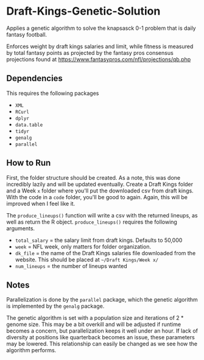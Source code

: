 # Draft-Kings-Genetic-Solution
Applies a genetic algorithm to solve the knapsasck 0-1 problem that is daily fantasy football. 

Enforces weight by draft kings salaries and limit, while fitness is measured by total fantasy points as projected by the fantasy pros consensus projections found at https://www.fantasypros.com/nfl/projections/qb.php

## Dependencies
This requires the following packages

- `XML`
- `RCurl`
- `dplyr`
- `data.table`
- `tidyr`
- `genalg`
- `parallel`

## How to Run

First, the folder structure should be created. As a note, this was done incredibly lazily and will be updated eventually. Create a Draft Kings folder and a Week `x` folder where you'll put the downloaded csv from draft kings. With the code in a `code` folder, you'll be good to again. Again, this will be improved when I feel like it.

The `produce_lineups()` function will write a csv with the returned lineups, as well as return the R object. `produce_lineups()` requires the following arguments.

- `total_salary` = the salary limit from draft kings. Defaults to 50,000
- `week` = NFL week, only matters for folder organization.
- `dk_file` = the name of the Draft Kings salaries file downloaded from the website. This should be placed at `~/Draft Kings/Week x/`
- `num_lineups` = the number of lineups wanted

## Notes

Parallelization is done by the `parallel` package, which the genetic algorithm is implemented by the `genalg` package. 

The genetic algorithm is set with a population size and iterations of 2 * genome size. This may be a bit overkill and will be adjusted if runtime becomes a concern, but parallelization keeps it well under an hour. If lack of diversity at positions like quarterback becomes an issue, these parameters may be lowered. This relationship can easily be changed as we see how the algorithm performs.
